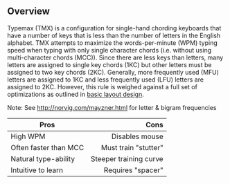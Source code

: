 ## Overview

Typemax (TMX) is a configuration for single-hand chording keyboards that have a number of keys that is less than the
number of letters in the English alphabet. TMX attempts to maximize the words-per-minute (WPM) typing speed when typing
with only single character chords (i.e. without using multi-character chords (MCC)). Since there are less keys than
letters, many letters are assigned to single key chords (1KC) but other letters must be assigned to two key chords
(2KC). Generally, more frequently used (MFU) letters are assigned to 1KC and less frequently used (LFU) letters are
assigned to 2KC. However, this rule is weighed against a full set of optimizations as outlined in [basic layout design](https://github.com/lancegatlin/typemax/blob/master/basic_layout_design.md).

Note: See http://norvig.com/mayzner.html for letter & bigram frequencies

| Pros                   | Cons                    |
| ---------------------- | -----------------------:|
| High WPM               | Disables mouse          |
| Often faster than MCC  | Must train "stutter"    |
| Natural type-ability   | Steeper training curve  |
| Intuitive to learn     | Requires "spacer"       |
